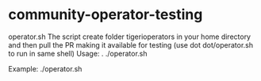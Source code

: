 # community-operator-testing
operator.sh
The script create folder tigerioperators in your home directory and then pull the PR making it available for testing
(use dot dot/operator.sh to run in same shell)
Usage: . ./operator.sh 


Example: 
./operator.sh 

